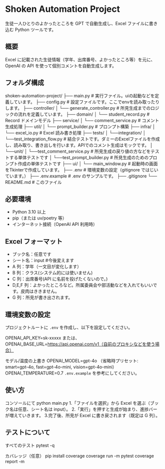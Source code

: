 # Shoken Automation Project

生徒一人ひとりのよかったところを GPT で自動生成し、Excel ファイルに書き込む Python ツールです。

## 概要

Excel に記載された生徒情報（学年、出席番号、よかったところ等）を元に、OpenAI の API を使って個別コメントを自動生成します。

## フォルダ構成

shoken-automation-project/
├── main.py # 実行ファイル。uiの起動などを定義しています。
├── config.py # 設定ファイルです。ここでenvを読み取ったりします。
├── controller/
│ └── generate_controller.py # 所見生成までのロジックの流れを定義しています。
├── domain/
│ └── student_record.py # Record ドメインモデル
├── service/
│ └── comment_service.py # コメント生成処理
├── util/
│ └── prompt_builder.py # プロンプト構築
├── infra/
│ └── excel_io.py # Excel 読み書き処理
├── tests/
│ └──integration/
│   └──test_integration_flow.py # 結合テストです。ダミーのExcelファイルを作成し、読み取り、書き出しを行います。APIでのコメント生成はモックです。
│ └──unit/
│   └──test_comment_service.py # 所見生成の戻り値の方などをテストする単体テストです
│   └──test_prompt_builder.py # 所見生成のためのプロンプト作成の単体テストです
├── ui/
│ └── main_window.py # 起動時の画面をTkinterで作成しています。
├── .env # 環境変数の設定（gitignore ではじいています。）
├── .env.example # .env のサンプルです。
├── .gitignore
└── README.md # このファイル

## 必要環境

- Python 3.10 以上
- pip（または uv/poetry 等）
- インターネット接続（OpenAI API 利用時）

## Excel フォーマット

- ブック名：任意です
- シート名：input #今後変えます
- A 列：学年（一文目が変化します）
- B 列：クラス(システム的には使いません)
- C 列：出席番号(API に名前を投げたくないので。)
- D,E,F 列：よかったところなど。所属委員会や部活動などを入れてもいいです。皮肉はききません。
- G 列：所見が書き出されます。

## 環境変数の設定

プロジェクトルートに `.env` を作成し、以下を設定してください。

OPENAI_API_KEY=sk-xxxxx
または、OPENAI_BASE_URL=https://api.openai.com/v1（自前のプロキシなどを使う場合）

モデル/温度の上書き
OPENAI_MODEL=gpt-4o
（省略時プリセット: smart=gpt-4o, fast=gpt-4o-mini, vision=gpt-4o-mini）
OPENAI_TEMPERATURE=0.7
`.env.example` を参考にしてください。

## 使い方
コンソールにて
python main.py
1.「ファイルを選択」から Excel を選ぶ（ブック名は任意、シート名は input）。
2.「実行」を押すと生成が始まり、進捗バーが増えていきます。
3.完了後、所見が Excel に書き戻されます（既定は G 列）。

## テストについて
すべてのテスト
pytest -q

カバレッジ（任意）
pip install coverage
coverage run -m pytest
coverage report -m

